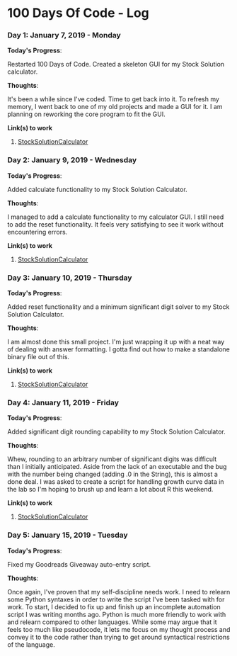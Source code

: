 # 100 Days Of Code - Log


### Day 1: January 7, 2019 - Monday

**Today's Progress**: 

Restarted 100 Days of Code. Created a skeleton GUI for my Stock Solution calculator.

**Thoughts**: 

It's been a while since I've coded. Time to get back into it. To refresh my memory, I went back to one of my old projects and made a GUI for it. I am planning on reworking the core program to fit the GUI.

**Link(s) to work**

1. [StockSolutionCalculator](https://github.com/derekdkim/StockSolutionCalculator/commit/546a21959b1423e5e7f2a3c853dd111c73a95cb3)

### Day 2: January 9, 2019 - Wednesday

**Today's Progress**: 

Added calculate functionality to my Stock Solution Calculator.

**Thoughts**: 

I managed to add a calculate functionality to my calculator GUI. I still need to add the reset functionality. It feels very satisfying to see it work without encountering errors.

**Link(s) to work**

1. [StockSolutionCalculator](https://github.com/derekdkim/StockSolutionCalculator/commit/ed86007851e947563bcd96f0537493fb7a14136d)

### Day 3: January 10, 2019 - Thursday

**Today's Progress**: 

Added reset functionality and a minimum significant digit solver to my Stock Solution Calculator.

**Thoughts**: 

I am almost done this small project. I'm just wrapping it up with a neat way of dealing with answer formatting. I gotta find out how to make a standalone binary file out of this.

**Link(s) to work**

1. [StockSolutionCalculator](https://github.com/derekdkim/StockSolutionCalculator/commit/0ea21ea7512c6799194deaf0e25c992e4eed1a0b)

### Day 4: January 11, 2019 - Friday

**Today's Progress**: 

Added significant digit rounding capability to my Stock Solution Calculator.

**Thoughts**: 

Whew, rounding to an arbitrary number of significant digits was difficult than I initially anticipated. Aside from the lack of an executable and the bug with the number being changed (adding .0 in the String), this is almost a done deal.
I was asked to create a script for handling growth curve data in the lab so I'm hoping to brush up and learn a lot about R this weekend.

**Link(s) to work**

1. [StockSolutionCalculator](https://github.com/derekdkim/StockSolutionCalculator/commit/4bb3001d143fd3b827280c35281e6b2d644d03a0)

### Day 5: January 15, 2019 - Tuesday

**Today's Progress**: 

Fixed my Goodreads Giveaway auto-entry script.

**Thoughts**: 

Once again, I've proven that my self-discipline needs work.
I need to relearn some Python syntaxes in order to write the script I've been tasked with for work. 
To start, I decided to fix up and finish up an incomplete automation script I was writing months ago.
Python is much more friendly to work with and relearn compared to other languages.
While some may argue that it feels too much like pseudocode, it lets me focus on my thought process and convey it to the code rather than trying to get around syntactical restrictions of the language.